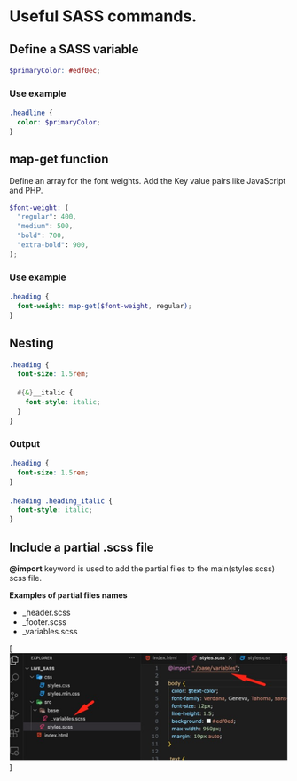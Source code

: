 # Useful SASS commands.

## Define a SASS variable

```scss
$primaryColor: #edf0ec;
```

### Use example

```scss
.headline {
  color: $primaryColor;
}
```

## map-get function

Define an array for the font weights. Add the Key value pairs like JavaScript and PHP.

```scss
$font-weight: (
  "regular": 400,
  "medium": 500,
  "bold": 700,
  "extra-bold": 900,
);
```

### Use example

```scss
.heading {
  font-weight: map-get($font-weight, regular);
}
```

## Nesting

```scss
.heading {
  font-size: 1.5rem;

  #{&}__italic {
    font-style: italic;
  }
}
```

### Output

```css
.heading {
  font-size: 1.5rem;
}

.heading .heading_italic {
  font-style: italic;
}
```

## Include a partial .scss file

**@import** keyword is used to add the partial files to the main(styles.scss) scss file.

**Examples of partial files names**

- \_header.scss
- \_footer.scss
- \_variables.scss

[![Include a partial .scss file](previews/import_scss_partial_file.jpg)]
